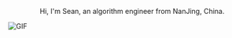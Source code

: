 <div align="center">
  <p>Hi, I'm Sean, an algorithm engineer from NanJing, China.</p>
</div>



<img align="center" alt="GIF" src="https://media.giphy.com/media/RK5KD6UcUpAt92zZvt/giphy.gif" />
